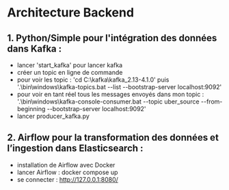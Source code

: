 # Architecture Backend

## 1. Python/Simple pour l'intégration des données dans Kafka : 

- lancer 'start_kafka' pour lancer kafka
- créer un topic en ligne de commande
- pour voir les topic : 'cd C:\kafka\kafka_2.13-4.1.0' puis '.\bin\windows\kafka-topics.bat --list --bootstrap-server localhost:9092'
- pour voir en tant réel tous les messages envoyés dans mon topic : '.\bin\windows\kafka-console-consumer.bat --topic uber_source --from-beginning --bootstrap-server localhost:9092'
- lancer producer_kafka.py

## 2. Airflow pour la transformation des données et l’ingestion dans Elasticsearch : 

- installation de Airflow avec Docker
- lancer Airflow : docker compose up
- se connecter : http://127.0.0.1:8080/


